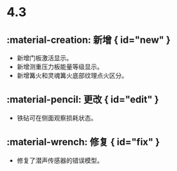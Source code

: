 # 4.3

## :material-creation: 新增 { id="new" }
- 新增门板激活显示。
- 新增测重压力板能量等级显示。
- 新增篝火和灵魂篝火底部纹理点火区分。

## :material-pencil: 更改 { id="edit" }
- 铁砧可在侧面观察损耗状态。

## :material-wrench: 修复 { id="fix" }
- 修复了潜声传感器的错误模型。